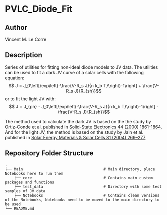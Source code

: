 # PVLC_Diode_Fit

## Author
Vincent M. Le Corre

## Description
Series of utilities for fitting non-ideal diode models to JV data. 
The utilities can be used to fit a dark JV curve of a solar cells with the following equation:
$$ J = J_0\left[\exp\left(-\frac{V-R_s J}{n k_b T}\right)-1\right] + \frac{V-R_s J}{R_{sh}}$$
or to fit the light JV with:
$$ J = J_{ph} - J_0\left[\exp\left(-\frac{V-R_s J}{n k_b T}\right)-1\right] - \frac{V-R_s J}{R_{sh}}$$

The method used to calculate the dark JV is based on the the study by Ortiz-Conde et al. published in [Solid-State Electronics 44 (2000) 1861-1864](https://doi.org/10.1016/S0038-1101(00)00132-5).\
And for the light JV, the method is based on the study by Jain et al. published in [Solar Energy Materials & Solar Cells 81 (2004) 269–277](https://doi.org/10.1016/j.solmat.2003.11.018)

## Repository Folder Structure
    .
    ├── Main                                    # Main directory, place Notebooks here to run them
        ├── core                                # Contains main custom packages and functions
        ├── test_data                           # Directory with some test samples of JV data
        ├── Notebooks                           # Contains clean versions of the Notebooks, Notebooks need to be moved to the main directory to be used
    └── README.md